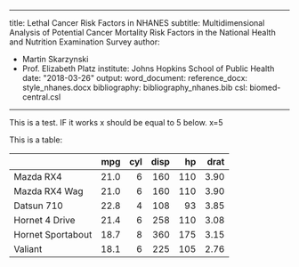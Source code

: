 
---
title: Lethal Cancer Risk Factors in NHANES
subtitle: Multidimensional Analysis of Potential Cancer Mortality Risk Factors in the National Health and Nutrition Examination Survey
author:
- Martin Skarzynski
- Prof. Elizabeth Platz
institute: Johns Hopkins School of Public Health
date: "2018-03-26"
output:
  word_document:
    reference_docx: style_nhanes.docx
bibliography: bibliography_nhanes.bib
csl: biomed-central.csl
---

This is a test.
IF it works x should be equal to 5 below.
x=5

This is a table:



|                  |  mpg| cyl| disp|  hp| drat|
|:-----------------|----:|---:|----:|---:|----:|
|Mazda RX4         | 21.0|   6|  160| 110| 3.90|
|Mazda RX4 Wag     | 21.0|   6|  160| 110| 3.90|
|Datsun 710        | 22.8|   4|  108|  93| 3.85|
|Hornet 4 Drive    | 21.4|   6|  258| 110| 3.08|
|Hornet Sportabout | 18.7|   8|  360| 175| 3.15|
|Valiant           | 18.1|   6|  225| 105| 2.76|




